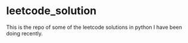 # leetcode_solution
This is the repo of some of the leetcode solutions in python I have been doing recently.
